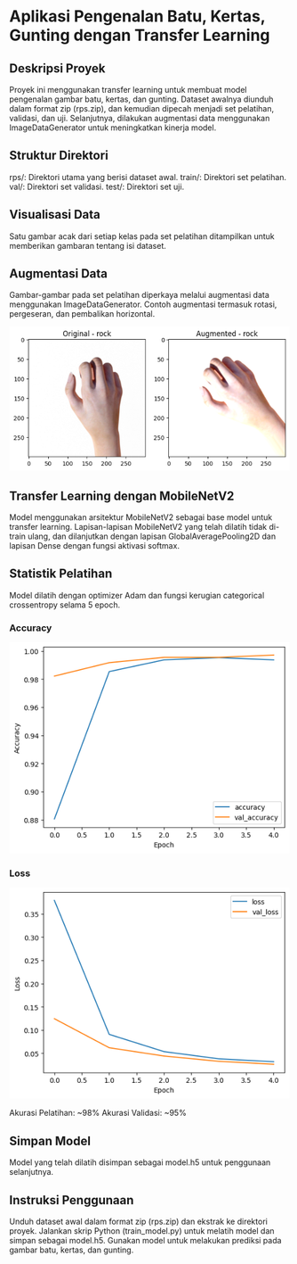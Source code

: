 # Aplikasi Pengenalan Batu, Kertas, Gunting dengan Transfer Learning
## Deskripsi Proyek
Proyek ini menggunakan transfer learning untuk membuat model pengenalan gambar batu, kertas, dan gunting. Dataset awalnya diunduh dalam format zip (rps.zip), dan kemudian dipecah menjadi set pelatihan, validasi, dan uji. Selanjutnya, dilakukan augmentasi data menggunakan ImageDataGenerator untuk meningkatkan kinerja model.

## Struktur Direktori
rps/: Direktori utama yang berisi dataset awal.
train/: Direktori set pelatihan.
val/: Direktori set validasi.
test/: Direktori set uji.
## Visualisasi Data
Satu gambar acak dari setiap kelas pada set pelatihan ditampilkan untuk memberikan gambaran tentang isi dataset.




## Augmentasi Data
Gambar-gambar pada set pelatihan diperkaya melalui augmentasi data menggunakan ImageDataGenerator. Contoh augmentasi termasuk rotasi, pergeseran, dan pembalikan horizontal.

![](https://github.com/fharaelvina/classify_Image/blob/main/augmented.png)

## Transfer Learning dengan MobileNetV2
Model menggunakan arsitektur MobileNetV2 sebagai base model untuk transfer learning. Lapisan-lapisan MobileNetV2 yang telah dilatih tidak di-train ulang, dan dilanjutkan dengan lapisan GlobalAveragePooling2D dan lapisan Dense dengan fungsi aktivasi softmax.

## Statistik Pelatihan
Model dilatih dengan optimizer Adam dan fungsi kerugian categorical crossentropy selama 5 epoch.

### Accuracy
![](https://github.com/fharaelvina/classify_Image/blob/main/accuracy.png)

### Loss
![](https://github.com/fharaelvina/classify_Image/blob/main/loss.png)

Akurasi Pelatihan: ~98%
Akurasi Validasi: ~95%
## Simpan Model
Model yang telah dilatih disimpan sebagai model.h5 untuk penggunaan selanjutnya.

## Instruksi Penggunaan
Unduh dataset awal dalam format zip (rps.zip) dan ekstrak ke direktori proyek.
Jalankan skrip Python (train_model.py) untuk melatih model dan simpan sebagai model.h5.
Gunakan model untuk melakukan prediksi pada gambar batu, kertas, dan gunting.
